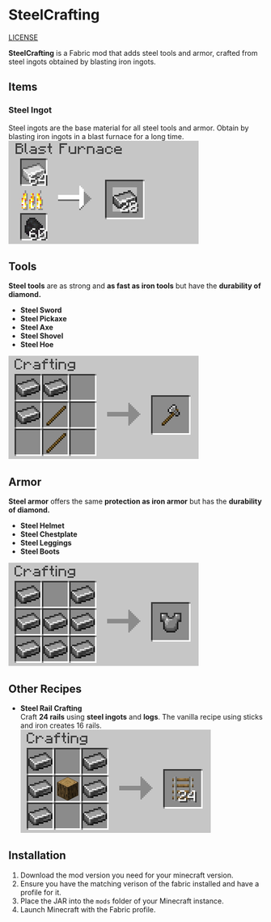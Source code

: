 # SteelCrafting

[LICENSE](LICENSE.md)

**SteelCrafting** is a Fabric mod that adds steel tools and armor, crafted from steel ingots obtained by blasting iron ingots.

## Items

### Steel Ingot
Steel ingots are the base material for all steel tools and armor.
Obtain by blasting iron ingots in a blast furnace for a long time.
![Steel Ingot Recipe](images/blasting_steel.png)

## Tools

**Steel tools** are as strong and **as fast as iron tools** but have the **durability of diamond.**

- **Steel Sword**  
- **Steel Pickaxe**  
- **Steel Axe**  
- **Steel Shovel**  
- **Steel Hoe**  

![Steel Tool Recipe](images/crafting_axe.png)

## Armor

**Steel armor** offers the same **protection as iron armor** but has the **durability of diamond.**

- **Steel Helmet**  
- **Steel Chestplate**  
- **Steel Leggings**  
- **Steel Boots**  

![Steel Armor Recipe](images/crafting_chesplate.png)

## Other Recipes

- **Steel Rail Crafting**  
  Craft **24 rails** using **steel ingots** and **logs**.
  The vanilla recipe using sticks and iron creates 16 rails.
  ![Steel Rails Recipe](images/crafting_rails.png)

## Installation

1. Download the mod version you need for your minecraft version.
2. Ensure you have the matching verison of the fabric installed and have a profile for it.
3. Place the JAR into the `mods` folder of your Minecraft instance.  
4. Launch Minecraft with the Fabric profile. 